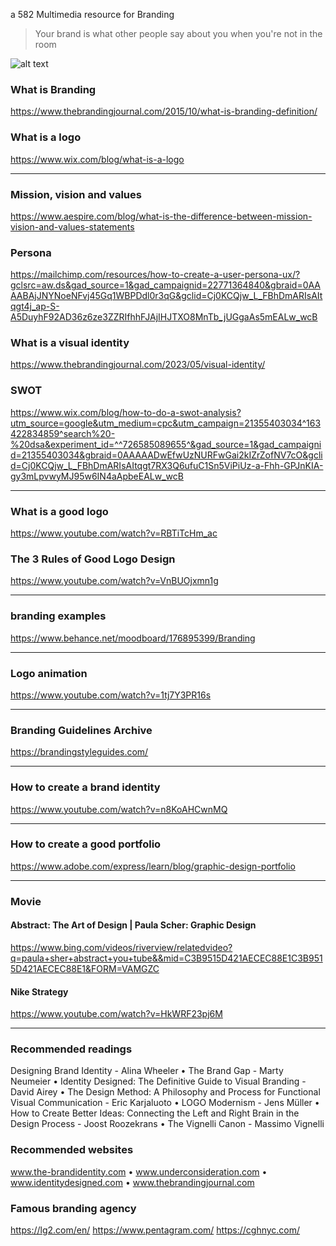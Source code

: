 a 582 Multimedia resource for Branding

> Your brand is what other people say about you when you're not in the room

![alt text](https://miro.medium.com/v2/resize:fit:720/format:webp/0*Bd8e-Jm3rzO0gAR-.jpg)

### What is Branding
https://www.thebrandingjournal.com/2015/10/what-is-branding-definition/

### What is a logo
https://www.wix.com/blog/what-is-a-logo

---

### Mission, vision and values
https://www.aespire.com/blog/what-is-the-difference-between-mission-vision-and-values-statements

### Persona
https://mailchimp.com/resources/how-to-create-a-user-persona-ux/?gclsrc=aw.ds&gad_source=1&gad_campaignid=22771364840&gbraid=0AAAABAjJNYNoeNFvj45Gq1WBPDdl0r3qG&gclid=Cj0KCQjw_L_FBhDmARIsAItqgt4j_ap-S-A5DuyhF92AD36z6ze3ZZRIfhhFJAjIHJTXO8MnTb_jUGgaAs5mEALw_wcB

### What is a visual identity
https://www.thebrandingjournal.com/2023/05/visual-identity/

### SWOT
https://www.wix.com/blog/how-to-do-a-swot-analysis?utm_source=google&utm_medium=cpc&utm_campaign=21355403034^163422834859^search%20-%20dsa&experiment_id=^^726585089655^&gad_source=1&gad_campaignid=21355403034&gbraid=0AAAAADwEfwUzNURFwGai2kIZrZofNV7cO&gclid=Cj0KCQjw_L_FBhDmARIsAItqgt7RX3Q6ufuC1Sn5ViPiUz-a-Fhh-GPJnKIA-gy3mLpvwyMJ95w6IN4aApbeEALw_wcB

---

### What is a good logo
https://www.youtube.com/watch?v=RBTiTcHm_ac

### The 3 Rules of Good Logo Design
https://www.youtube.com/watch?v=VnBUOjxmn1g

---

### branding examples
https://www.behance.net/moodboard/176895399/Branding

---

### Logo animation
https://www.youtube.com/watch?v=1tj7Y3PR16s

---

### Branding Guidelines Archive
https://brandingstyleguides.com/

---

### How to create a brand identity
https://www.youtube.com/watch?v=n8KoAHCwnMQ

---

### How to create a good portfolio
https://www.adobe.com/express/learn/blog/graphic-design-portfolio

---

### Movie
#### Abstract: The Art of Design | Paula Scher: Graphic Design
https://www.bing.com/videos/riverview/relatedvideo?q=paula+sher+abstract+you+tube&&mid=C3B9515D421AECEC88E1C3B9515D421AECEC88E1&FORM=VAMGZC

#### Nike Strategy
https://www.youtube.com/watch?v=HkWRF23pj6M

---

### Recommended readings
Designing Brand Identity - Alina Wheeler • The Brand Gap - Marty Neumeier • Identity Designed: The Definitive Guide to Visual Branding - David Airey • The Design Method: A Philosophy and Process for Functional Visual Communication - Eric Karjaluoto • LOGO Modernism - Jens Müller • How to Create Better Ideas: Connecting the Left and Right Brain in the Design Process - Joost Roozekrans • The Vignelli Canon - Massimo Vignelli

### Recommended websites
www.the-brandidentity.com • www.underconsideration.com • www.identitydesigned.com • www.thebrandingjournal.com

### Famous branding agency
https://lg2.com/en/
https://www.pentagram.com/
https://cghnyc.com/



